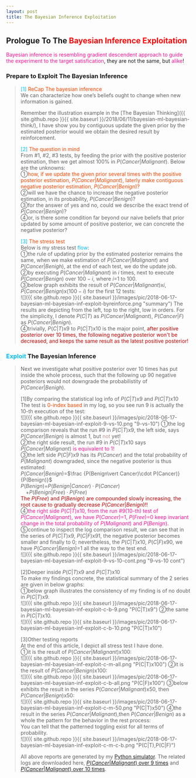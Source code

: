 ```yaml
---
layout: post
title: The Bayesian Inference Exploitation
---
```


## Prologue To The <font color="Red">Bayesian Inference Exploitation</font>
<p class="message">
<font color="DeepPink">Bayesian inference is resembling gradient descendent approach to guide the experiment to the target satisfication</font>, they are not the same, but <font color="DeepPink">alike</font>!
</p>

### Prepare to Exploit The Bayesian Inference
><font color="DeepSkyBlue">[1]</font>
><font color="OrangeRed">ReCap The bayesian inference</font>  
>We can characterize how one’s beliefs ought to change when new information is gained.
>
>Remember the illustration example in the [The Bayesian Thinking]({{ site.github.repo }}{{ site.baseurl }}/2018/06/11/bayesian-ml-bayesian-think/), I have show you by contiguous update the given prior by the estimated posterior would we obtain the desired result by reinforcement.  
>
><font color="DeepSkyBlue">[2]</font>
><font color="OrangeRed">The question in mind</font>  
>From #1, #2, #3 tests, by feeding the prior with the positive posterior estimation, then we get almost $100\%$ in $P(Cancer\vert Malignant)$.  Below are the unknowns:  
>&#10112;<font color="OrangeRed">how, if we update the given prior several times with the positive posterior estimation, $P(Cancer\vert Malignant)$, laterly make contiguous negative posterior estimation, $P(Cancer\vert Benign)$?</font>  
>&#10113;will we have the chance to increase the negative posterior estimation, in its probability, $P(Cancer\vert Benign)$?  
>&#10114;for the answer of yes and no, could we describe the exact trend of $P(Cancer\vert Benign)$?  
>&#10115;or, is there some condition far beyond our naive beliefs that prior updated by some amount of positive posterior, we can concrete the negative posterior?  
>
><font color="DeepSkyBlue">[3]</font>
><font color="OrangeRed">The stress test</font>  
>Below is my stress test <font color="DeepSkyBlue">flow</font>:  
>&#10112;the rule of updating prior by the estimated posterior remains the same, when we make estimation of $P(Cancer\vert Malignant)$ and $P(Cancer\vert Benigh)$, at the end of each test, we do the update job.  
>&#10113;by executing $P(Cancer\vert Malignant)$ in $i$ times, next to execute $P(Cancer\vert Benign)$ over $100-i$, where $i$=$1$ to $100$.  
>&#10114;below graph exhibits the result of $P(Cancer\vert Malignant)$x${i}$, $P(Cancer\vert Benign)$x$(100-i)$ for the first 12 tests:  
![]({{ site.github.repo }}{{ site.baseurl }}/images/pic/2018-06-17-bayesian-ml-bayesian-inf-exploit-byreinforce.png "summary")
>The results are depicting from the left, top to the right, low in orders.  For the simplicity, I denote $P(C\vert T)$ as $P(Cancer\vert Malignant)$, $P(Cancer\vert F)$ as $P(Cancer\vert Benign)$.  
>&#10115;trivially, $P(C\vert T)$x$9$ to $P(C\vert T)$x$10$ is the major point, <font color="#C20000">after positive posterior over $10$ times, the following negative posterior won't be decreased, and keeps the same result as the latest positive posterior!</font>  

### <font color="DeepSkyBlue">Exploit</font> The Bayesian Inference
>Next we investigate what positive posterior over $10$ times has put inside the whole process, such that the following up $90$ negative posteriors would not downgrade the probabilistity of $P(Cancer\vert Benigh)$.  
>
>[1]By comparing the statistical log info of $P(C\vert T)$x$9$ and $P(C\vert T)$x$10$  
>The test is <font color="OrangeRed">0-index based</font> in my log, so you see run 9 is actually the 10-th execution of the test:  
![]({{ site.github.repo }}{{ site.baseurl }}/images/pic/2018-06-17-bayesian-ml-bayesian-inf-exploit-9-vs-10.png "9-vs-10")
>&#10112;the log comparison reveals that the run #9 in $P(C\vert T)$x$9$, the left side, says $P(Cancer\vert Benign)$ is almost $1$, but <font color="RosyBrown">not</font> yet!  
>&#10113;the right side result, the run #9 in $P(C\vert T)$x$10$ says $P(Cancer\vert Malignant)$ <font color="DeepPink">is equivalent to $1$!</font>  
>&#10114;the left side $P(C\vert F)$x$9$ has its $P(Cancer)$ and the total probability of $P(Malignant)$ downgraded, since the negative posterior is thus estimated:  
>$P(Cancer\vert Benign)$=$\frac {P(Benign\vert Cancer)\cdot P(Cancer)}{P(Benign)}$  
>$P(Benign)$=$P(Benign\vert Cancer)\cdot P(Cancer)$  
>$\;\;\;\;$+$P(Benign\vert Free)\cdot P(Free)$  
><font color="#C20000">The $P(Free)$ and $P(Benign)$ are compounded slowly increasing, the root cause to gradually decrease $P(Cancer\vert Benign)$!!</font>  
>&#10115;<font color="DeepPink">the right side $P(C\vert T)$x$10$, from the run #9(10-th) test of $P(Cancer\vert Malignant)$, we have $P(Cancer)$=$1$, $P(Free)$=$0$ keep invariant change in the total probability of $P(Malignant)$ and $P(Benign)$.</font>  
>&#10116;continue to inspect the log comparison result, we can see that in the series of $P(C\vert T)$x$9$, $P(C\vert F)$x$91$, the negative posterior becomes smaller and finally to 0; nevertheless, the $P(C\vert T)$x$10$, $P(C\vert F)$x$90$, we have $P(Cancer\vert Benign)$=$1$ all the way to the test end.  
![]({{ site.github.repo }}{{ site.baseurl }}/images/pic/2018-06-17-bayesian-ml-bayesian-inf-exploit-9-vs-10-cont.png "9-vs-10 cont")
>
>[2]Deeper inside $P(C\vert T)$x$9$ and $P(C\vert T)$x$10$  
>To make my findings concrete, the statistical summary of the 2 series are given in below graphs:  
>&#10112;below graph illustrates the consistency of my finding is of no doubt in $P(C\vert T)$x$9$.  
![]({{ site.github.repo }}{{ site.baseurl }}/images/pic/2018-06-17-bayesian-ml-bayesian-inf-exploit-c-b-9.png "P(C|T)x9")
>&#10113;the same in $P(C\vert T)$x$10$.  
![]({{ site.github.repo }}{{ site.baseurl }}/images/pic/2018-06-17-bayesian-ml-bayesian-inf-exploit-c-b-10.png "P(C|T)x10")
>
>[3]Other testing reports  
>At the end of this article, I depict all stress test I have done.  
>&#10112;it is the result of $P(Cancer\vert Malignant)$x$100$:  
![]({{ site.github.repo }}{{ site.baseurl }}/images/pic/2018-06-17-bayesian-ml-bayesian-inf-exploit-c-m-all.png "P(C|T)x100")
>&#10113;it is the result of $P(Cancer\vert Benign)$x$100$:  
![]({{ site.github.repo }}{{ site.baseurl }}/images/pic/2018-06-17-bayesian-ml-bayesian-inf-exploit-c-b-all.png "P(C|F)x100")
>&#10114;below exhibits the result in the series $P(Cancer\vert Malignant)$x$50$, then $P(Cancer\vert Benign)$x$50$:  
![]({{ site.github.repo }}{{ site.baseurl }}/images/pic/2018-06-17-bayesian-ml-bayesian-inf-exploit-c-m-50.png "P(C|T)x50")
>&#10115;the result in the series $P(Cancer\vert Malignant)$,then $P(Cancer\vert Benign)$ as a whole the pattern for the behavior in the rest process:  
>You can tell that the patterned toggling exist for all terms of probability.   
![]({{ site.github.repo }}{{ site.baseurl }}/images/pic/2018-06-17-bayesian-ml-bayesian-inf-exploit-c-m-c-b.png "P(C|T),P(C|F)")
>
>All above reports are generated by my [Python simulator](https://mjtsai1974.github.io/DevBlog/template/BayesianInferPriorUpdating.py).  The related logs are downloaded here, [$P(Cancer\vert Malignant)$ over $9$ times](https://mjtsai1974.github.io/DevBlog/template/P_Cancer_Malignant_9.txt) and [$P(Cancer\vert Malignant)$ over $10$ times](https://mjtsai1974.github.io/DevBlog/template/P_Cancer_Malignant_10.txt).

<!--
[1]What is a Bayesian network?
Bayes theorem offers a fundamental mechanism for changing your opinion in the light of evidence. This is what Bayesian networks are about.

https://www.quora.com/What-is-a-Bayesian-network

[2]What are the relationships of Bayes' theorem, Bayesian inference, Naive Bayes, and Bayesian network (in simple English)?
[2.1]Bayesianism is an approach to systematizing reasoning under uncertainty.
[2.2]We can characterize how one’s beliefs ought to change when new information is gained.
[2.3]If we observe the truth or falsity of a relevant event, we can then use Bayes’ theorem to revise our probability assessment for other related events. This is called Bayesian inference.
[2.4]If we are thinking about a complex situation, in which our probability for events depend upon various others, we can use a Bayesian network (also called Bayes net) to represent what we believe. 
[2.5]In a Bayes net, there are nodes connected by arrows. Each node is the probability of an event. An arrow from event A to event B means that our probability of B depends on our probability of A. 
[2.6]Naive Bayes refers to a particularly simple form of a Bayes net, where your event of interest depends on other things, but none of them depends on one another.

https://www.quora.com/What-are-the-relationships-of-Bayes-theorem-Bayesian-inference-Naive-Bayes-and-Bayesian-network-in-simple-English

[3]How does Bayesian networks work?
[3.1]A Bayesian network is good at classifying based on observations.
[3.2]Therefore you can make a network that models relations between events in the present situation, symptoms of these and potential future effects. The BN would then be able to classify the present situation and hence predict future events with a probability.
[3.3]You can do unsupervised learning with a BN from a dataset and allow the learning algorithm to find both structure and probabilities.
[3.4]you can also do supervised learning with a BN, aiding the learning algorithm with a priori knowledge about relations and probabilities in the model. Here, results should become better than ANN and SVM.
[3.5]A BN is a white box approach where you can represent and evaluate the structure of the model explicitly whereas ANN and SVM are black box approaches where you really don't know why you get your results. This puts a limit to how good they can become.

https://www.quora.com/How-does-Bayesian-networks-work

[4]What is Bayesian machine learning?
[4.1]Machine learning is a set of methods for creating models that describe or predicting something about the world. It does so by learning those models from data.
[4.2]Bayesian machine learning allows us to encode our prior beliefs about what those models should look like, independent of what the data tells us. This is especially useful when we don’t have a ton of data to confidently learn our model.

https://www.quora.com/What-is-Bayesian-machine-learning

[5]What does Bayesian networks mean in Machine Learning?
[5.1]A Bayesian network essentially has random variables, and a graph structure that encodes the dependencies between the variables.
[5.2]A Bayesian network is a statistical model which connects random variables with their conditional probabilities. Bayes' theorem is used for the computation of probabilities in the network.

https://www.quora.com/What-does-Bayesian-networks-mean-in-Machine-Learning
-->

<!-- Γ -->
<!-- \Omega -->
<!-- \cap intersection -->
<!-- \cup union -->
<!-- \frac{\Gamma(k + n)}{\Gamma(n)} \frac{1}{r^k}  -->
<!-- \mbox{\large$\vert$}\nolimits_0^\infty -->
<!-- \vert_0^\infty -->
<!-- \vert_{0.5}^{\infty} -->
<!-- &prime; ′ -->
<!-- &Prime; ″ -->
<!-- $E\lbrack X\rbrack$ -->
<!-- \widehat X -->
<!-- \overline{X_n} -->
<!-- \underset{w_{real}}{maxarg} -->
<!-- \underset{Succss}P -->
<!-- \frac{{\overline {X_n}}-\mu}{S/\sqrt n} -->
<!-- \lim_{t\rightarrow\infty} -->
<!-- \int_{0}^{a}\lambda\cdot e^{-\lambda\cdot t}\operatorname dt -->

<!-- Notes -->
<!-- <font color="OrangeRed">items, verb, to make it the focus</font> -->
<!-- <font color="Red">KKT</font> -->
<!-- <font color="Red">SMO heuristics</font> -->
<!-- <font color="Red">F</font> distribution -->
<!-- <font color="Red">t</font> distribution -->
<!-- <font color="DeepSkyBlue">suggested item, soft item</font> -->
<!-- <font color="RoyalBlue">old alpha, quiz, example</font> -->
<!-- <font color="Green">new alpha</font> -->

<!-- <font color="#C20000">conclusion, finding, more details</font> -->
<!-- <font color="DeepPink">positive conclusion, finding</font> -->
<!-- <font color="RosyBrown">negative conclusion, finding</font> -->

<!-- <font color="#00ADAD">policy</font> -->
<!-- <font color="#6100A8">full observable</font> -->
<!-- <font color="#FFAC12">partial observable</font> -->
<!-- <font color="#EB00EB">stochastic</font> -->
<!-- <font color="#8400E6">state transition</font> -->
<!-- <font color="#D600D6">discount factor gamma $\gamma$</font> -->
<!-- <font color="#D600D6">$V(S)$</font> -->
<!-- <font color="#9300FF">immediate reward R(S)</font> -->

<!-- ### <font color="RoyalBlue">Example</font>: Illustration By Rainy And Sunny Days In One Week -->
<!-- <font color="RoyalBlue">[Question]</font> -->
<!-- <font color="DeepSkyBlue">[Answer]</font> -->

<!-- 
[1]Given the vehicles pass through a highway toll station is $6$ per minute, what is the probability that no cars within $30$ seconds?
><font color="DeepSkyBlue">[1]</font>
><font color="OrangeRed">Given the vehicles pass through a highway toll station is $6$ per minute, what is the probability that no cars within $30$ seconds?</font>  
-->

<!--
<table>
  <tr>
    <td>項次</td>
    <td>品名</td>
    <td>描述</td>
  </tr>
  <tr>
    <td>1</td>
    <td>iPhone 5</td>
    <td>iPhone 6 > 5</td>
  </tr>
</table>

<TABLE border="1">
  <TR>
    <TD width="50px">A</TD>
    <TD width="100px">B</TD>
  </TR>
</TABLE>

<TABLE border="1">
  <TR>
    <TD width="50px">A</TD>
    <TD width="100px">B</TD>
  </TR>
  <TR>
    <TD>C</TD>
    <TD>D</TD>
  </TR>
</TABLE>

<TABLE border="1">
  <COL width="50px">
  <COL width="100px">
  <COL width="50px">
  <TR>
    <TD colspan="2">A</TD>
    <TD>B</TD>
  </TR>
  <TR>
    <TD>C</TD>
    <TD>D</TD>
    <TD>E</TD>
  </TR>
</TABLE>
-->

<!--
name | age
---- | ---
LearnShare | 12
Mike |  32

| left | center | right |
| :--- | :----: | ----: |
| aaaa | bbbbbb | ccccc |
| a    | b      | c     |
-->

<!-- https://www.medcalc.org/manual/gamma_distribution_functions.php -->
<!-- https://www.statlect.com/probability-distributions/student-t-distribution#hid5 -->
<!-- http://www.wiris.com/editor/demo/en/ -->
<!-- http://www.astroml.org/book_figures/chapter3/fig_gaussian_distribution.html -->